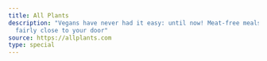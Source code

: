 ```yaml
---
title: All Plants
description: "Vegans have never had it easy: until now! Meat-free meals dropped
  fairly close to your door"
source: https://allplants.com
type: special
---
```

